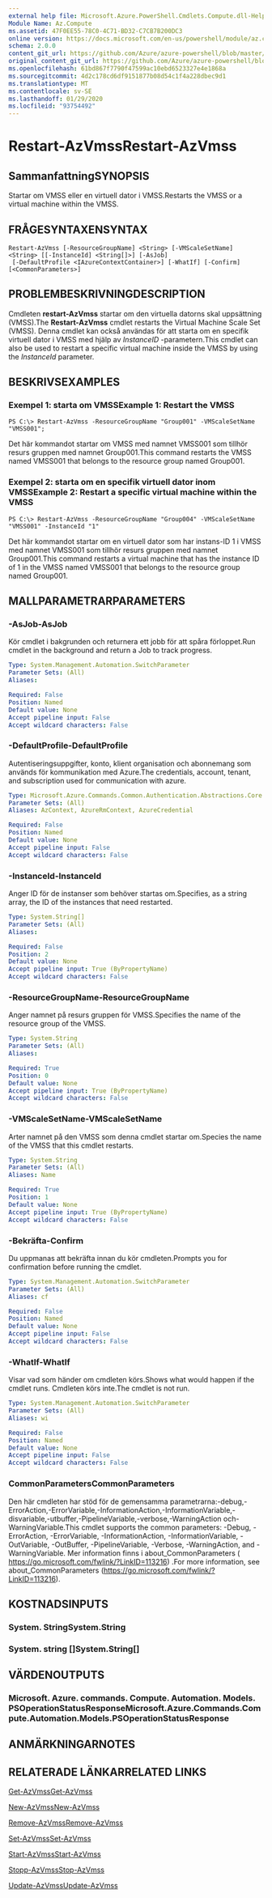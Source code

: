 ```yaml
---
external help file: Microsoft.Azure.PowerShell.Cmdlets.Compute.dll-Help.xml
Module Name: Az.Compute
ms.assetid: 47F0EE55-78C0-4C71-BD32-C7CB7B200DC3
online version: https://docs.microsoft.com/en-us/powershell/module/az.compute/restart-azvmss
schema: 2.0.0
content_git_url: https://github.com/Azure/azure-powershell/blob/master/src/Compute/Compute/help/Restart-AzVmss.md
original_content_git_url: https://github.com/Azure/azure-powershell/blob/master/src/Compute/Compute/help/Restart-AzVmss.md
ms.openlocfilehash: 61bd867f7790f47599ac10ebd6523327e4e1868a
ms.sourcegitcommit: 4d2c178cd6df9151877b08d54c1f4a228dbec9d1
ms.translationtype: MT
ms.contentlocale: sv-SE
ms.lasthandoff: 01/29/2020
ms.locfileid: "93754492"
---
```

# <span data-ttu-id="9f232-101">Restart-AzVmss</span><span class="sxs-lookup"><span data-stu-id="9f232-101">Restart-AzVmss</span></span>

## <span data-ttu-id="9f232-102">Sammanfattning</span><span class="sxs-lookup"><span data-stu-id="9f232-102">SYNOPSIS</span></span>
<span data-ttu-id="9f232-103">Startar om VMSS eller en virtuell dator i VMSS.</span><span class="sxs-lookup"><span data-stu-id="9f232-103">Restarts the VMSS or a virtual machine within the VMSS.</span></span>

## <span data-ttu-id="9f232-104">FRÅGESYNTAXEN</span><span class="sxs-lookup"><span data-stu-id="9f232-104">SYNTAX</span></span>

```
Restart-AzVmss [-ResourceGroupName] <String> [-VMScaleSetName] <String> [[-InstanceId] <String[]>] [-AsJob]
 [-DefaultProfile <IAzureContextContainer>] [-WhatIf] [-Confirm] [<CommonParameters>]
```

## <span data-ttu-id="9f232-105">PROBLEMBESKRIVNING</span><span class="sxs-lookup"><span data-stu-id="9f232-105">DESCRIPTION</span></span>
<span data-ttu-id="9f232-106">Cmdleten **restart-AzVmss** startar om den virtuella datorns skal uppsättning (VMSS).</span><span class="sxs-lookup"><span data-stu-id="9f232-106">The **Restart-AzVmss** cmdlet restarts the Virtual Machine Scale Set (VMSS).</span></span>
<span data-ttu-id="9f232-107">Denna cmdlet kan också användas för att starta om en specifik virtuell dator i VMSS med hjälp av *InstanceID* -parametern.</span><span class="sxs-lookup"><span data-stu-id="9f232-107">This cmdlet can also be used to restart a specific virtual machine inside the VMSS by using the *InstanceId* parameter.</span></span>

## <span data-ttu-id="9f232-108">BESKRIVS</span><span class="sxs-lookup"><span data-stu-id="9f232-108">EXAMPLES</span></span>

### <span data-ttu-id="9f232-109">Exempel 1: starta om VMSS</span><span class="sxs-lookup"><span data-stu-id="9f232-109">Example 1: Restart the VMSS</span></span>
```
PS C:\> Restart-AzVmss -ResourceGroupName "Group001" -VMScaleSetName "VMSS001";
```

<span data-ttu-id="9f232-110">Det här kommandot startar om VMSS med namnet VMSS001 som tillhör resurs gruppen med namnet Group001.</span><span class="sxs-lookup"><span data-stu-id="9f232-110">This command restarts the VMSS named VMSS001 that belongs to the resource group named Group001.</span></span>

### <span data-ttu-id="9f232-111">Exempel 2: starta om en specifik virtuell dator inom VMSS</span><span class="sxs-lookup"><span data-stu-id="9f232-111">Example 2: Restart a specific virtual machine within the VMSS</span></span>
```
PS C:\> Restart-AzVmss -ResourceGroupName "Group004" -VMScaleSetName "VMSS001" -InstanceId "1"
```

<span data-ttu-id="9f232-112">Det här kommandot startar om en virtuell dator som har instans-ID 1 i VMSS med namnet VMSS001 som tillhör resurs gruppen med namnet Group001.</span><span class="sxs-lookup"><span data-stu-id="9f232-112">This command restarts a virtual machine that has the instance ID of 1 in the VMSS named VMSS001 that belongs to the resource group named Group001.</span></span>

## <span data-ttu-id="9f232-113">MALLPARAMETRAR</span><span class="sxs-lookup"><span data-stu-id="9f232-113">PARAMETERS</span></span>

### <span data-ttu-id="9f232-114">-AsJob</span><span class="sxs-lookup"><span data-stu-id="9f232-114">-AsJob</span></span>
<span data-ttu-id="9f232-115">Kör cmdlet i bakgrunden och returnera ett jobb för att spåra förloppet.</span><span class="sxs-lookup"><span data-stu-id="9f232-115">Run cmdlet in the background and return a Job to track progress.</span></span>

```yaml
Type: System.Management.Automation.SwitchParameter
Parameter Sets: (All)
Aliases:

Required: False
Position: Named
Default value: None
Accept pipeline input: False
Accept wildcard characters: False
```

### <span data-ttu-id="9f232-116">-DefaultProfile</span><span class="sxs-lookup"><span data-stu-id="9f232-116">-DefaultProfile</span></span>
<span data-ttu-id="9f232-117">Autentiseringsuppgifter, konto, klient organisation och abonnemang som används för kommunikation med Azure.</span><span class="sxs-lookup"><span data-stu-id="9f232-117">The credentials, account, tenant, and subscription used for communication with azure.</span></span>

```yaml
Type: Microsoft.Azure.Commands.Common.Authentication.Abstractions.Core.IAzureContextContainer
Parameter Sets: (All)
Aliases: AzContext, AzureRmContext, AzureCredential

Required: False
Position: Named
Default value: None
Accept pipeline input: False
Accept wildcard characters: False
```

### <span data-ttu-id="9f232-118">-InstanceId</span><span class="sxs-lookup"><span data-stu-id="9f232-118">-InstanceId</span></span>
<span data-ttu-id="9f232-119">Anger ID för de instanser som behöver startas om.</span><span class="sxs-lookup"><span data-stu-id="9f232-119">Specifies, as a string array, the ID of the instances that need restarted.</span></span>

```yaml
Type: System.String[]
Parameter Sets: (All)
Aliases:

Required: False
Position: 2
Default value: None
Accept pipeline input: True (ByPropertyName)
Accept wildcard characters: False
```

### <span data-ttu-id="9f232-120">-ResourceGroupName</span><span class="sxs-lookup"><span data-stu-id="9f232-120">-ResourceGroupName</span></span>
<span data-ttu-id="9f232-121">Anger namnet på resurs gruppen för VMSS.</span><span class="sxs-lookup"><span data-stu-id="9f232-121">Specifies the name of the resource group of the VMSS.</span></span>

```yaml
Type: System.String
Parameter Sets: (All)
Aliases:

Required: True
Position: 0
Default value: None
Accept pipeline input: True (ByPropertyName)
Accept wildcard characters: False
```

### <span data-ttu-id="9f232-122">-VMScaleSetName</span><span class="sxs-lookup"><span data-stu-id="9f232-122">-VMScaleSetName</span></span>
<span data-ttu-id="9f232-123">Arter namnet på den VMSS som denna cmdlet startar om.</span><span class="sxs-lookup"><span data-stu-id="9f232-123">Species the name of the VMSS that this cmdlet restarts.</span></span>

```yaml
Type: System.String
Parameter Sets: (All)
Aliases: Name

Required: True
Position: 1
Default value: None
Accept pipeline input: True (ByPropertyName)
Accept wildcard characters: False
```

### <span data-ttu-id="9f232-124">-Bekräfta</span><span class="sxs-lookup"><span data-stu-id="9f232-124">-Confirm</span></span>
<span data-ttu-id="9f232-125">Du uppmanas att bekräfta innan du kör cmdleten.</span><span class="sxs-lookup"><span data-stu-id="9f232-125">Prompts you for confirmation before running the cmdlet.</span></span>

```yaml
Type: System.Management.Automation.SwitchParameter
Parameter Sets: (All)
Aliases: cf

Required: False
Position: Named
Default value: None
Accept pipeline input: False
Accept wildcard characters: False
```

### <span data-ttu-id="9f232-126">-WhatIf</span><span class="sxs-lookup"><span data-stu-id="9f232-126">-WhatIf</span></span>
<span data-ttu-id="9f232-127">Visar vad som händer om cmdleten körs.</span><span class="sxs-lookup"><span data-stu-id="9f232-127">Shows what would happen if the cmdlet runs.</span></span> <span data-ttu-id="9f232-128">Cmdleten körs inte.</span><span class="sxs-lookup"><span data-stu-id="9f232-128">The cmdlet is not run.</span></span>

```yaml
Type: System.Management.Automation.SwitchParameter
Parameter Sets: (All)
Aliases: wi

Required: False
Position: Named
Default value: None
Accept pipeline input: False
Accept wildcard characters: False
```

### <span data-ttu-id="9f232-129">CommonParameters</span><span class="sxs-lookup"><span data-stu-id="9f232-129">CommonParameters</span></span>
<span data-ttu-id="9f232-130">Den här cmdleten har stöd för de gemensamma parametrarna:-debug,-ErrorAction,-ErrorVariable,-InformationAction,-InformationVariable,-disvariable,-utbuffer,-PipelineVariable,-verbose,-WarningAction och-WarningVariable.</span><span class="sxs-lookup"><span data-stu-id="9f232-130">This cmdlet supports the common parameters: -Debug, -ErrorAction, -ErrorVariable, -InformationAction, -InformationVariable, -OutVariable, -OutBuffer, -PipelineVariable, -Verbose, -WarningAction, and -WarningVariable.</span></span> <span data-ttu-id="9f232-131">Mer information finns i about_CommonParameters ( https://go.microsoft.com/fwlink/?LinkID=113216) .</span><span class="sxs-lookup"><span data-stu-id="9f232-131">For more information, see about_CommonParameters (https://go.microsoft.com/fwlink/?LinkID=113216).</span></span>

## <span data-ttu-id="9f232-132">KOSTNADS</span><span class="sxs-lookup"><span data-stu-id="9f232-132">INPUTS</span></span>

### <span data-ttu-id="9f232-133">System. String</span><span class="sxs-lookup"><span data-stu-id="9f232-133">System.String</span></span>

### <span data-ttu-id="9f232-134">System. string []</span><span class="sxs-lookup"><span data-stu-id="9f232-134">System.String[]</span></span>

## <span data-ttu-id="9f232-135">VÄRDEN</span><span class="sxs-lookup"><span data-stu-id="9f232-135">OUTPUTS</span></span>

### <span data-ttu-id="9f232-136">Microsoft. Azure. commands. Compute. Automation. Models. PSOperationStatusResponse</span><span class="sxs-lookup"><span data-stu-id="9f232-136">Microsoft.Azure.Commands.Compute.Automation.Models.PSOperationStatusResponse</span></span>

## <span data-ttu-id="9f232-137">ANMÄRKNINGAR</span><span class="sxs-lookup"><span data-stu-id="9f232-137">NOTES</span></span>

## <span data-ttu-id="9f232-138">RELATERADE LÄNKAR</span><span class="sxs-lookup"><span data-stu-id="9f232-138">RELATED LINKS</span></span>

[<span data-ttu-id="9f232-139">Get-AzVmss</span><span class="sxs-lookup"><span data-stu-id="9f232-139">Get-AzVmss</span></span>](./Get-AzVmss.md)

[<span data-ttu-id="9f232-140">New-AzVmss</span><span class="sxs-lookup"><span data-stu-id="9f232-140">New-AzVmss</span></span>](./New-AzVmss.md)

[<span data-ttu-id="9f232-141">Remove-AzVmss</span><span class="sxs-lookup"><span data-stu-id="9f232-141">Remove-AzVmss</span></span>](./Remove-AzVmss.md)

[<span data-ttu-id="9f232-142">Set-AzVmss</span><span class="sxs-lookup"><span data-stu-id="9f232-142">Set-AzVmss</span></span>](./Set-AzVmss.md)

[<span data-ttu-id="9f232-143">Start-AzVmss</span><span class="sxs-lookup"><span data-stu-id="9f232-143">Start-AzVmss</span></span>](./Start-AzVmss.md)

[<span data-ttu-id="9f232-144">Stopp-AzVmss</span><span class="sxs-lookup"><span data-stu-id="9f232-144">Stop-AzVmss</span></span>](./Stop-AzVmss.md)

[<span data-ttu-id="9f232-145">Update-AzVmss</span><span class="sxs-lookup"><span data-stu-id="9f232-145">Update-AzVmss</span></span>](./Update-AzVmss.md)


